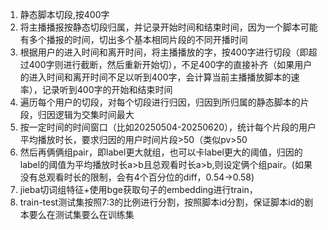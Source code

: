 1. 静态脚本切段,按400字
2. 将主播播报按静态切段归属，并记录开始时间和结束时间，因为一个脚本可能有多个播报的时间，切出多个基本相同片段的不同开播时间
3. 根据用户的进入时间和离开时间，将主播播放的字，按400字进行切段（即超过400字则进行截断，然后重新开始切），不足400字的直接补齐（如果用户的进入时间和离开时间不足以听到400字，会计算当前主播播放脚本的速率），记录听到400字的开始和结束时间
4. 遍历每个用户的切段，对每个切段进行归因，归因到所归属的静态脚本的片段，归因逻辑为交集时间最大
5. 按一定时间的时间窗口（比如20250504-20250620），统计每个片段的用户平均播放时长，要求归因的用户时间片段>50（类似pv>50
6. 然后再俩俩组pair，即label更大就组，也可以卡label更大的阈值，归因的label的阈值为平均播放时长a>b且总观看时长a>b,则设定俩个组pair。(如果没有总观看时长的限制，会有4个百分位的diff，0.54->0.58)
7. jieba切词组特征+使用bge获取句子的embedding进行train，
8. train-test测试集按照7:3的比例进行分割，按照脚本id分割，保证脚本id的剧本要么在测试集要么在训练集

